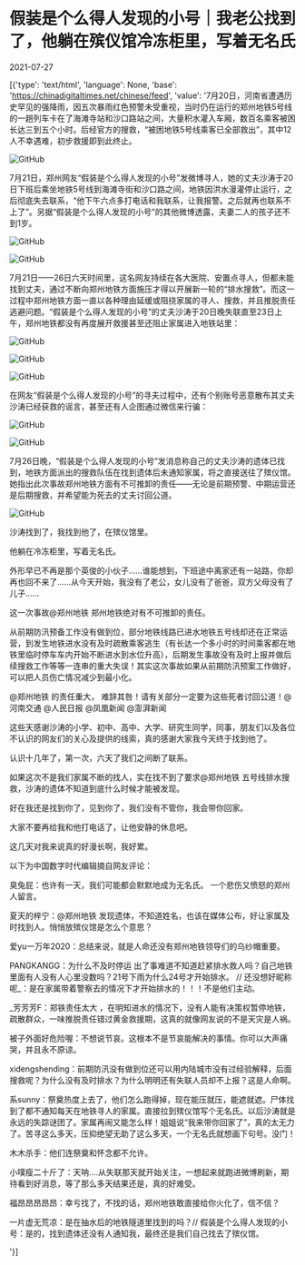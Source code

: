 # 假装是个么得人发现的小号｜我老公找到了，他躺在殡仪馆冷冻柜里，写着无名氏

2021-07-27

[{'type': 'text/html', 'language': None, 'base': 'https://chinadigitaltimes.net/chinese/feed', 'value': '7月20日，河南省遭遇历史罕见的强降雨，因五次暴雨红色预警未受重视，当时仍在运行的郑州地铁5号线的一趟列车卡在了海滩寺站和沙口路站之间，大量积水灌入车厢，数百名乘客被困长达三到五个小时。后经官方的搜救，“被困地铁5号线乘客已全部救出”，其中12人不幸遇难，初步救援即到此终止。

![GitHub](https://chinadigitaltimes.net/chinese/files/2021/07/image-1627373306901.png)

7月21日，郑州网友“假装是个么得人发现的小号”发微博寻人，她的丈夫沙涛于20日下班后乘坐地铁5号线到海滩寺街和沙口路之间，地铁因洪水漫灌停止运行，之后彻底失去联系，“他下午六点多打电话和我联系，让我报警。之后就再也联系不上了”。另据“假装是个么得人发现的小号”的其他微博透露，夫妻二人的孩子还不到1岁。

![GitHub](https://chinadigitaltimes.net/chinese/files/2021/07/image-1627370760060.png)

![GitHub](https://chinadigitaltimes.net/chinese/files/2021/07/image-1627370945185.png)

7月21日——26日六天时间里，这名网友持续在各大医院、安置点寻人，但都未能找到丈夫，通过不断向郑州地铁方面施压才得以开展新一轮的“排水搜救”。而这一过程中郑州地铁方面一直以各种理由延缓或阻挠家属的寻人、搜救，并且推脱责任逃避问题。“假装是个么得人发现的小号”的丈夫沙涛于20日晚失联直至23日上午，郑州地铁都没有再度展开救援甚至还阻止家属进入地铁站里：

![GitHub](https://chinadigitaltimes.net/chinese/files/2021/07/image-1627371016497.png)

![GitHub](https://chinadigitaltimes.net/chinese/files/2021/07/image-1627371096626.png)

![GitHub](https://chinadigitaltimes.net/chinese/files/2021/07/image-1627371144864.png)

在网友“假装是个么得人发现的小号”的寻夫过程中，还有个别账号恶意散布其丈夫沙涛已经获救的谣言，甚至还有人企图通过微信来行骗：

![GitHub](https://chinadigitaltimes.net/chinese/files/2021/07/image-1627371478414.png)

![GitHub](https://chinadigitaltimes.net/chinese/files/2021/07/image-1627371507046.png)

7月26日晚，“假装是个么得人发现的小号”发消息称自己的丈夫沙涛的遗体已找到，地铁方面派出的搜救队伍在找到遗体后未通知家属，将之直接送往了殡仪馆。她指出此次事故郑州地铁方面有不可推卸的责任——无论是前期预警、中期运营还是后期搜救，并希望能为死去的丈夫讨回公道。

![GitHub](https://chinadigitaltimes.net/chinese/files/2021/07/image-1627371604514.png)



沙涛找到了，我找到他了，在殡仪馆里。

他躺在冷冻柜里，写着无名氏。

外形早已不再是那个英俊的小伙子……谁能想到，下班途中离家还有一站路，你却再也回不来了……从今天开始，我没有了老公，女儿没有了爸爸，双方父母没有了儿子……

这一次事故@郑州地铁 郑州地铁绝对有不可推卸的责任。

从前期防汛预备工作没有做到位，部分地铁线路已进水地铁五号线却还在正常运营，到发生地铁进水没有及时疏散乘客逃生（有长达一个多小时的时间乘客都在地铁里临时停车车内开始不断进水到水位升高），后期发生事故没有及时上报并做后续搜救工作等等一连串的重大失误！其实这次事故如果从前期防汛预案工作做好，可以把人员伤亡情况减少到最小化。

@郑州地铁 的责任重大， 难辞其咎！请有关部分一定要为这些死者讨回公道！@河南交通 @人民日报 @凤凰新闻 @澎湃新闻

这些天感谢沙涛的小学、初中、高中、大学、研究生同学，同事，朋友们以及各位不认识的网友们的关心及提供的线索，真的感谢大家我今天终于找到他了。

认识十几年了，第一次，六天了我们之间断了联系。

如果这次不是我们家属不断的找人，实在找不到了要求@郑州地铁 五号线排水搜救，沙涛的遗体不知道到底什么时候才能被发现。

好在我还是找到你了，见到你了，我们没有不管你，我会带你回家。

大家不要再给我和他打电话了，让他安静的休息吧。

这几天对我来说真的好漫长啊，我好累。

以下为中国数字时代编辑摘自网友评论：



臭兔屁：也许有一天，我们可能都会默默地成为无名氏。 一个悲伤又愤怒的郑州人留言。

夏天的梓宁：@郑州地铁 发现遗体，不知道姓名，也该在媒体公布，好让家属及时找到人。悄悄放殡仪馆是怎么个意思？

爱yu一万年2020：总结来说，就是人命还没有郑州地铁领导们的乌纱帽重要。

PANGKANGG：为什么不及时停运  出了事难道不知道赶紧排水救人吗？自己地铁里面有人没有人心里没数吗？21号下雨为什么24号才开始排水。  //  还没想好昵称呢_：是在家属带着警察去的情况下才开始排水的！！！不是他们主动。

_芳芳芳F：郑铁责任太大 ，在明知进水的情况下，没有人能有决策权暂停地铁，疏散群众，一味推脱责任错过黄金救援期，这真的就像网友说的不是天灾是人祸。

被子外面好危险喔：不想说节哀。这根本不是节哀能解决的事情。你可以大声痛哭，并且永不原谅。

xidengshending：前期防汛没有做到位还可以用内陆城市没有过经验解释，后面搜救呢？为什么没有及时排水？为什么明明还有失联人员却不上报？这是人命啊。

系sunny：祭奠热度上去了，他们怎么跑得掉，现在能压就压，能遮就遮。尸体找到了都不通知每天在地铁寻人的家属。直接拉到殡仪馆写个无名氏。以后沙涛就是永远的失踪谜团了。家属再闹又能怎么样！姐姐说“我来带你回家了”，真的太无力了。苦寻这么多天，压抑绝望无助了这么多天，一个无名氏就想画下句号。没门！

木木杀手：他们连祭奠和怀念都不允许。

小噗瘦二十斤了：天呐&#8230;.从失联那天就开始关注，一想起来就跑进微博刷新，期待看到好消息，等了那么多天结果还是，真的好难受。

福昂昂昂昂昂：幸亏找了，不找的话，郑州地铁敢直接给你火化了，信不信？

一片虚无荒凉：是在抽水后的地铁隧道里找到的吗？//  假装是个么得人发现的小号：是的，找到遗体还没有人通知我，最终还是我们自己找去了殡仪馆。

'}]